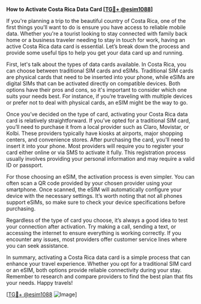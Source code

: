 **How to Activate Costa Rica Data Card [[TG💪+ @esim1088](https://t.me/s/esim1088)]**

If you're planning a trip to the beautiful country of Costa Rica, one of the first things you'll want to do is ensure you have access to reliable mobile data. Whether you're a tourist looking to stay connected with family back home or a business traveler needing to stay in touch for work, having an active Costa Rica data card is essential. Let’s break down the process and provide some useful tips to help you get your data card up and running.

First, let's talk about the types of data cards available. In Costa Rica, you can choose between traditional SIM cards and eSIMs. Traditional SIM cards are physical cards that need to be inserted into your phone, while eSIMs are digital SIMs that can be activated directly on compatible devices. Both options have their pros and cons, so it's important to consider which one suits your needs best. For instance, if you’re traveling with multiple devices or prefer not to deal with physical cards, an eSIM might be the way to go.

Once you’ve decided on the type of card, activating your Costa Rica data card is relatively straightforward. If you’ve opted for a traditional SIM card, you’ll need to purchase it from a local provider such as Claro, Movistar, or Kolbi. These providers typically have kiosks at airports, major shopping centers, and convenience stores. After purchasing the card, you’ll need to insert it into your phone. Most providers will require you to register your card either online or via SMS to activate it fully. This registration process usually involves providing your personal information and may require a valid ID or passport.

For those choosing an eSIM, the activation process is even simpler. You can often scan a QR code provided by your chosen provider using your smartphone. Once scanned, the eSIM will automatically configure your device with the necessary settings. It’s worth noting that not all phones support eSIMs, so make sure to check your device specifications before purchasing.

Regardless of the type of card you choose, it’s always a good idea to test your connection after activation. Try making a call, sending a text, or accessing the internet to ensure everything is working correctly. If you encounter any issues, most providers offer customer service lines where you can seek assistance.

In summary, activating a Costa Rica data card is a simple process that can enhance your travel experience. Whether you opt for a traditional SIM card or an eSIM, both options provide reliable connectivity during your stay. Remember to research and compare providers to find the best plan that fits your needs. Happy travels!

[[TG💪+ @esim1088](https://t.me/s/esim1088) ![Image](https://i.postimg.cc/Y0z9fWf4/image.png)]